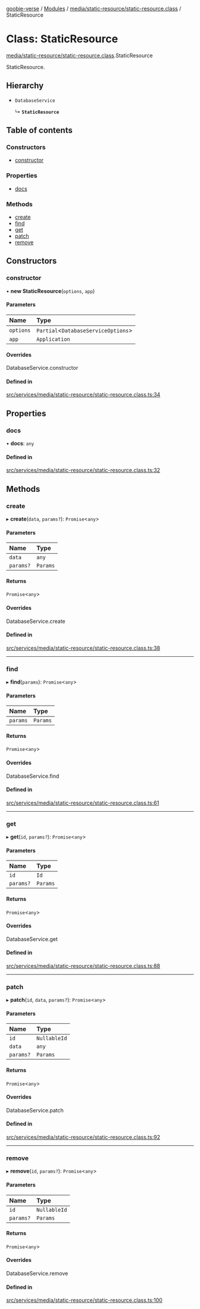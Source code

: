 [goobie-verse](../README.md) / [Modules](../modules.md) / [media/static-resource/static-resource.class](../modules/media_static_resource_static_resource_class.md) / StaticResource

# Class: StaticResource

[media/static-resource/static-resource.class](../modules/media_static_resource_static_resource_class.md).StaticResource

StaticResource.

## Hierarchy

- `DatabaseService`

  ↳ **`StaticResource`**

## Table of contents

### Constructors

- [constructor](media_static_resource_static_resource_class.StaticResource.md#constructor)

### Properties

- [docs](media_static_resource_static_resource_class.StaticResource.md#docs)

### Methods

- [create](media_static_resource_static_resource_class.StaticResource.md#create)
- [find](media_static_resource_static_resource_class.StaticResource.md#find)
- [get](media_static_resource_static_resource_class.StaticResource.md#get)
- [patch](media_static_resource_static_resource_class.StaticResource.md#patch)
- [remove](media_static_resource_static_resource_class.StaticResource.md#remove)

## Constructors

### constructor

• **new StaticResource**(`options`, `app`)

#### Parameters

| Name | Type |
| :------ | :------ |
| `options` | `Partial`<`DatabaseServiceOptions`\> |
| `app` | `Application` |

#### Overrides

DatabaseService.constructor

#### Defined in

[src/services/media/static-resource/static-resource.class.ts:34](https://github.com/digisomni-syndicate/vircadia-metaverse-v2/blob/4467f0e/src/services/media/static-resource/static-resource.class.ts#L34)

## Properties

### docs

• **docs**: `any`

#### Defined in

[src/services/media/static-resource/static-resource.class.ts:32](https://github.com/digisomni-syndicate/vircadia-metaverse-v2/blob/4467f0e/src/services/media/static-resource/static-resource.class.ts#L32)

## Methods

### create

▸ **create**(`data`, `params?`): `Promise`<`any`\>

#### Parameters

| Name | Type |
| :------ | :------ |
| `data` | `any` |
| `params?` | `Params` |

#### Returns

`Promise`<`any`\>

#### Overrides

DatabaseService.create

#### Defined in

[src/services/media/static-resource/static-resource.class.ts:38](https://github.com/digisomni-syndicate/vircadia-metaverse-v2/blob/4467f0e/src/services/media/static-resource/static-resource.class.ts#L38)

___

### find

▸ **find**(`params`): `Promise`<`any`\>

#### Parameters

| Name | Type |
| :------ | :------ |
| `params` | `Params` |

#### Returns

`Promise`<`any`\>

#### Overrides

DatabaseService.find

#### Defined in

[src/services/media/static-resource/static-resource.class.ts:61](https://github.com/digisomni-syndicate/vircadia-metaverse-v2/blob/4467f0e/src/services/media/static-resource/static-resource.class.ts#L61)

___

### get

▸ **get**(`id`, `params?`): `Promise`<`any`\>

#### Parameters

| Name | Type |
| :------ | :------ |
| `id` | `Id` |
| `params?` | `Params` |

#### Returns

`Promise`<`any`\>

#### Overrides

DatabaseService.get

#### Defined in

[src/services/media/static-resource/static-resource.class.ts:88](https://github.com/digisomni-syndicate/vircadia-metaverse-v2/blob/4467f0e/src/services/media/static-resource/static-resource.class.ts#L88)

___

### patch

▸ **patch**(`id`, `data`, `params?`): `Promise`<`any`\>

#### Parameters

| Name | Type |
| :------ | :------ |
| `id` | `NullableId` |
| `data` | `any` |
| `params?` | `Params` |

#### Returns

`Promise`<`any`\>

#### Overrides

DatabaseService.patch

#### Defined in

[src/services/media/static-resource/static-resource.class.ts:92](https://github.com/digisomni-syndicate/vircadia-metaverse-v2/blob/4467f0e/src/services/media/static-resource/static-resource.class.ts#L92)

___

### remove

▸ **remove**(`id`, `params?`): `Promise`<`any`\>

#### Parameters

| Name | Type |
| :------ | :------ |
| `id` | `NullableId` |
| `params?` | `Params` |

#### Returns

`Promise`<`any`\>

#### Overrides

DatabaseService.remove

#### Defined in

[src/services/media/static-resource/static-resource.class.ts:100](https://github.com/digisomni-syndicate/vircadia-metaverse-v2/blob/4467f0e/src/services/media/static-resource/static-resource.class.ts#L100)
